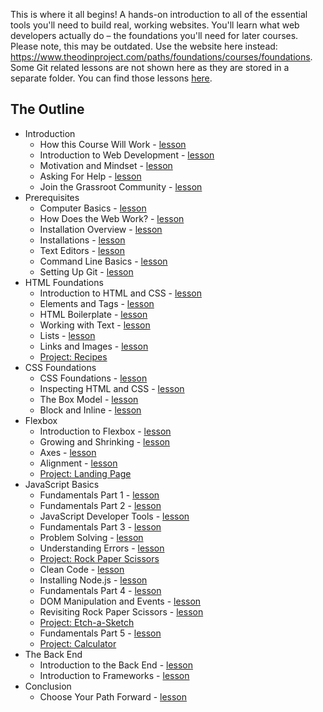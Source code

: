 This is where it all begins! A hands-on introduction to all of the essential tools you'll need to build real, working websites. You'll learn what web developers actually do – the foundations you'll need for later courses. Please note, this may be outdated. Use the website here instead: https://www.theodinproject.com/paths/foundations/courses/foundations. Some Git related lessons are not shown here as they are stored in a separate folder. You can find those lessons [here](../git).

## The Outline

- Introduction
  - How this Course Will Work - [lesson](introduction/how_this_course_will_work.md)
  - Introduction to Web Development - [lesson](introduction/introduction_to_web_development.md)
  - Motivation and Mindset - [lesson](introduction/motivation_and_mindset.md)
  - Asking For Help - [lesson](introduction/asking_for_help.md)
  - Join the Grassroot Community - [lesson](introduction/join_the_odin_community.md)
- Prerequisites
  - Computer Basics - [lesson](installations/computer_basics.md)
  - How Does the Web Work? - [lesson](installations/how_does_the_web_work.md)
  - Installation Overview - [lesson](installations/installation_overview.md)
  - Installations - [lesson](installations/installations.md)
  - Text Editors - [lesson](installations/text_editors.md)
  - Command Line Basics - [lesson](installations/command_line_basics.md)
  - Setting Up Git - [lesson](installations/setting_up_git.md)
- HTML Foundations
  - Introduction to HTML and CSS - [lesson](html_css/intro-to-html-css.md)
  - Elements and Tags - [lesson](html_css/html-foundations/elements-and-tags.md)
  - HTML Boilerplate - [lesson](html_css/html-foundations/html-boilerplate.md)
  - Working with Text - [lesson](html_css/html-foundations/working-with-text.md)
  - Lists - [lesson](html_css/html-foundations/lists.md)
  - Links and Images - [lesson](html_css/html-foundations/links-and-images.md)
  - [Project: Recipes](html_css/html-foundations/project-recipes.md)
- CSS Foundations
  - CSS Foundations - [lesson](html_css/css-foundations.md)
  - Inspecting HTML and CSS - [lesson](html_css/inspecting-html-and-css/inspecting-html-and-css.md)
  - The Box Model - [lesson](html_css/the-box-model/the-box-model.md)
  - Block and Inline - [lesson](html_css/block-and-inline.md)
- Flexbox
  - Introduction to Flexbox - [lesson](html_css/flexbox/flexbox-intro.md)
  - Growing and Shrinking - [lesson](html_css/flexbox/flexbox-growing-and-shrinking.md)
  - Axes - [lesson](html_css/flexbox/flexbox-axes.md)
  - Alignment - [lesson](html_css/flexbox/flexbox-alignment.md)
  - [Project: Landing Page](html_css/project/html-css-foundations-project.md)
- JavaScript Basics
  - Fundamentals Part 1 - [lesson](javascript_basics/fundamentals-1.md)
  - Fundamentals Part 2 - [lesson](javascript_basics/fundamentals-2.md)
  - JavaScript Developer Tools - [lesson](javascript_basics/javascript_developer_tools.md)
  - Fundamentals Part 3 - [lesson](javascript_basics/fundamentals-3.md)
  - Problem Solving - [lesson](javascript_basics/problem_solving.md)
  - Understanding Errors - [lesson](javascript_basics/understanding_errors.md)
  - [Project: Rock Paper Scissors](javascript_basics/project_rock_paper_scissors.md)
  - Clean Code - [lesson](javascript_basics/clean_code.md)
  - Installing Node.js - [lesson](javascript_basics/installing_nodejs.md)
  - Fundamentals Part 4 - [lesson](javascript_basics/fundamentals-4.md)
  - DOM Manipulation and Events - [lesson](javascript_basics/DOM_manipulation_and_events.md)
  - Revisiting Rock Paper Scissors - [lesson](javascript_basics/revisiting_rock_paper_scissors.md)
  - [Project: Etch-a-Sketch](javascript_basics/project_etch_a_sketch.md)
  - Fundamentals Part 5 - [lesson](javascript_basics/fundamentals-5.md)
  - [Project: Calculator](javascript_basics/project_calculator.md)
- The Back End
  - Introduction to the Back End - [lesson](the_back_end/introduction_to_the_backend_lesson.md)
  - Introduction to Frameworks - [lesson](the_back_end/introduction_to_frameworks.md)
- Conclusion
  - Choose Your Path Forward - [lesson](tying_it_all_together/conclusion.md)
